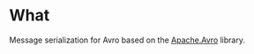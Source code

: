 ﻿# What

Message serialization for Avro based on the [Apache.Avro](https://www.nuget.org/packages/Apache.Avro/) library.

